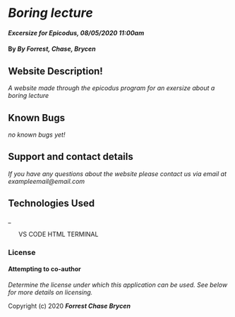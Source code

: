 # _Boring lecture_

#### _Excersize for Epicodus, 08/05/2020 11:00am_

#### By _**By Forrest, Chase, Brycen**_

## Website Description!

_A website made through the epicodus program for an exersize about a boring lecture_


## Known Bugs

_no known bugs yet!_

## Support and contact details

_If you have any questions about the website please contact us via email at exampleemail@email.com_

## Technologies Used

_
  <ul> 
    VS CODE
    HTML
    TERMINAL
  </ul>

### License

#### Attempting to co-author

*Determine the license under which this application can be used.  See below for more details on licensing.*

Copyright (c) 2020 **_Forrest Chase Brycen_**